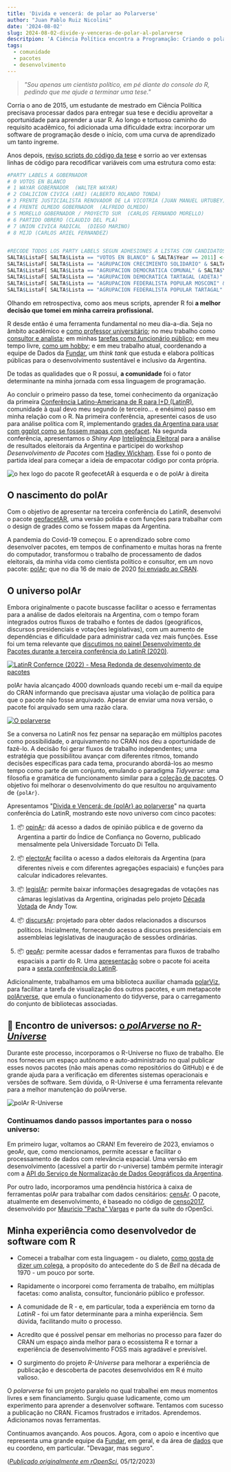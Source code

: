 ```yaml
---
title: 'Divida e vencerá: de polar ao Polarverse'
author: "Juan Pablo Ruiz Nicolini"
date: '2024-08-02'
slug: 2024-08-02-divide-y-venceras-de-polar-al-polarverse
descritpion: 'A Ciência Política encontra a Programação: Criando o polarverse com R e a Influência da LatinR'
tags: 
  - comunidade
  - pacotes
  - desenvolvimento
---
```


> *"Sou apenas um cientista político, em pé diante do console do R, pedindo que me ajude a terminar uma tese."*

Corria o ano de 2015, um estudante de mestrado em Ciência Política precisava processar dados para entregar sua tese e decidiu aproveitar a oportunidade para aprender a usar R. Ao longo e tortuoso caminho do requisito acadêmico, foi adicionada uma dificuldade extra: incorporar um software de programação desde o início, com uma curva de aprendizado um tanto íngreme.

Anos depois, [reviso scripts do código da tese](https://github.com/TuQmano/evoteSALTA_UTDT) e sorrio ao ver extensas linhas de código para recodificar variáveis com uma estrutura como esta:

``` r
#PARTY LABELS A GOBERNADOR
# 0 VOTOS EN BLANCO
# 1 WAYAR GOBERNADOR  (WALTER WAYAR)
# 2 COALICION CIVICA (ARI) (ALBERTO ROLANDO TONDA)
# 3 FRENTE JUSTICIALISTA RENOVADOR DE LA VICOTRIA (JUAN MANUEL URTUBEY)
# 4 FRENTE OLMEDO GOBERNADOR  (ALFREDO OLMEDO)
# 5 MORELLO GOBERNADOR / PROYECTO SUR  (CARLOS FERNANDO MORELLO)
# 6 PARTIDO OBRERO (CLAUDIO DEL PLA)
# 7 UNION CIVICA RADICAL  (DIEGO MARINO)
# 8 MIJD (CARLOS ARIEL FERNANDEZ)


#RECODE TODOS LOS PARTY LABELS SEGUN ADHESIONES A LISTAS CON CANDIDATOS A GOBERNADOR
SALTA$ListaF[ SALTA$Lista == "VOTOS EN BLANCO" & SALTA$Year == 2011] <-9999
SALTA$ListaF[ SALTA$Lista == "AGRUPACION CRECIMIENTO SOLIDARIO" & SALTA$Year == 2011] <-3
SALTA$ListaF[ SALTA$Lista == "AGRUPACION DEMOCRATICA COMUNAL" & SALTA$Year == 2011] <-3
SALTA$ListaF[ SALTA$Lista == "AGRUPACION DEMOCRATICA TARTAGAL (ADETA)" & SALTA$Year == 2011] <-3
SALTA$ListaF[ SALTA$Lista == "AGRUPACION FEDERALISTA POPULAR MOSCONI" & SALTA$Year == 2011] <-1
SALTA$ListaF[ SALTA$Lista == "AGRUPACION FEDERALISTA POPULAR TARTAGAL" & SALTA$Year == 2011] <-3
```

Olhando em retrospectiva, como aos meus scripts, aprender R foi **a melhor decisão que tomei em minha carreira profissional.**

R desde então é uma ferramenta fundamental no meu dia-a-dia. Seja no âmbito acadêmico e [como professor universitário](https://tuqmano.github.io/geo_utdt/); no meu trabalho como [consultor e analista](https://twitter.com/menta_arg); em minhas [tarefas como funcionário público](https://ropensci.org/es/blog/2022/11/23/r-universe-stars-1-es/); em meu tempo livre, [como um hobby](https://twitter.com/TuQmano/status/1426882408574595072); e em meu trabalho atual, coordenando a equipe de Dados da [Fundar](https://fund.ar/), um *think tank* que estuda e elabora políticas públicas para o desenvolvimento sustentável e inclusivo da Argentina.

De todas as qualidades que o R possui, **a comunidade** foi o fator determinante na minha jornada com essa linguagem de programação.


Ao concluir o primeiro passo da tese, tomei conhecimento da organização da primeira [Conferência Latino-Americana de R para I+D (LatinR)](https://latinr.org/), comunidade à qual devo meu segundo (e terceiro... e enésimo) passo em minha relação com o R. Na primeira conferência, apresentei casos de uso para análise política com R, implementando [grades da Argentina para usar com ggplot como se fossem mapas com geofacet](https://www.researchgate.net/publication/327382101_Geofaceting_Argentina_LatinR_2018). Na segunda conferência, apresentamos o *Shiny App* [Inteligência Eleitoral](http://inteligenciaelectoral.mentacomunicacion.com.ar/) para a análise de resultados eleitorais da Argentina e participei do workshop *Desenvolvimento de Pacotes* com [Hadley Wickham](https://hadley.nz/). Esse foi o ponto de partida ideal para começar a ideia de empacotar código por conta própria.

![o hex logo do pacote R geofecetAR à esquerda e o de polAr à direita](/img/posts/hex_joint.png)

##  O nascimento do polAr


Com o objetivo de apresentar na terceira conferência do LatinR, desenvolvi o pacote [geofacetAR](https://electorarg.github.io/geofaceteAR/), uma versão polida e com funções para trabalhar com o design de grades como se fossem mapas da Argentina.


A pandemia do Covid-19 começou. E o aprendizado sobre como desenvolver pacotes, em tempos de confinamento e muitas horas na frente do computador, transformou o trabalho de processamento de dados eleitorais, da minha vida como cientista político e consultor, em um novo pacote: [polAr](https://github.com/electorArg/polAr); que no dia 16 de maio de 2020 [foi enviado ao CRAN](https://twitter.com/CRANberriesFeed/status/1261597845808975872).

## O universo polAr

Embora originalmente o pacote buscasse facilitar o acesso e ferramentas para a análise de dados eleitorais na Argentina, com o tempo foram integrados outros fluxos de trabalho e fontes de dados (geográficos, discursos presidenciais e votações legislativas), com um aumento de dependências e dificuldade para administrar cada vez mais funções. Esse foi um tema relevante que [discutimos no painel Desenvolvimento de Pacotes durante a terceira conferência do LatinR (2020)](https://www.youtube.com/watch?v=UYvSv8StDa8&t=10872s).

[![LatinR Confernce (2022) - Mesa Redonda de desenvolvimento de pacotes](/img/posts/latinr-rpkg.png)](https://www.youtube.com/watch?v=UYvSv8StDa8&t=10872s)

polAr havia alcançado 4000 downloads quando recebi um e-mail da equipe do CRAN informando que precisava ajustar uma violação de política para que o pacote não fosse arquivado. Apesar de enviar uma nova versão, o pacote foi arquivado sem uma razão clara.

[![O polarverse](/img/posts/polarverse.png)](https://github.com/politicaargentina/polarverse)

Se a conversa no LatinR nos fez pensar na separação em múltiplos pacotes como possibilidade, o arquivamento no CRAN nos deu a oportunidade de fazê-lo. A decisão foi gerar fluxos de trabalho independentes; uma estratégia que possibilitou avançar com diferentes ritmos, tomando decisões específicas para cada tema, procurando abordá-los ao mesmo tempo como parte de um conjunto, emulando o paradigma *Tidyverse*: uma filosofia e gramática de funcionamento similar para a [coleção de pacotes](https://tuqmano.ar/2021/06/05/de-polar-al-polarverse/). O objetivo foi melhorar o desenvolvimento do que resultou no arquivamento de `{polAr}`.


Apresentamos "[Divida e Vencerá: de {polAr} ao polarverse](https://github.com/TuQmano/latinr2021/blob/master/divide_reinaras/divide_reinaras.pdf)" na quarta conferência do LatinR, mostrando este novo universo com cinco pacotes:

1.  📦 [opinAr](https://politicaargentina.r-universe.dev/opinAr): dá acesso a dados de opinião pública e de governo da Argentina a partir do Índice de Confiança no Governo, publicado mensalmente pela Universidade Torcuato Di Tella.

2.  📦 [electorAr](https://politicaargentina.r-universe.dev/electorAr) facilita o acesso a dados eleitorais da Argentina (para diferentes níveis e com diferentes agregações espaciais) e funções para calcular indicadores relevantes.

3.  📦 [legislAr](https://politicaargentina.r-universe.dev/legislAr): permite baixar informações desagregadas de votações nas câmaras legislativas da Argentina, originadas pelo projeto [Década Votada](https://andytow.com/scripts/disciplina/index-d.html) de Andy Tow.

4.  📦 [discursAr](https://politicaargentina.r-universe.dev/discursAr): projetado para obter dados relacionados a discursos políticos. Inicialmente, fornecendo acesso a discursos presidenciais em assembleias legislativas de inauguração de sessões ordinárias.

5.  📦 [geoAr](https://politicaargentina.r-universe.dev/geoAr): permite acessar dados e ferramentas para fluxos de trabalho espaciais a partir do R. Uma [apresentação](https://github.com/TuQmano/latinr2023/blob/main/geoAr/geoAr.pdf) sobre o pacote foi aceita para a [sexta conferência do LatinR](https://latinr.org/).

Adicionalmente, trabalhamos em uma biblioteca auxiliar chamada [polarViz](https://politicaargentina.r-universe.dev/polArViz), para facilitar a tarefa de visualização dos outros pacotes, e um metapacote [polArverse](https://politicaargentina.r-universe.dev/polArverse), que emula o funcionamento do tidyverse, para o carregamento do conjunto de bibliotecas associadas.

## 🌠  Encontro de universos: [o *polArverse* no *R-Universe*](https://politicaargentina.r-universe.dev/builds)

Durante este processo, incorporamos o R-Universe no fluxo de trabalho. Ele nos forneceu um espaço autônomo e auto-administrado no qual publicar esses novos pacotes (não mais apenas como repositórios do GitHub) e é de grande ajuda para a verificação em diferentes sistemas operacionais e versões de software. Sem dúvida, o R-Universe é uma ferramenta relevante para a melhor manutenção do polArverse.

![polAr R-Universe](/img/posts/politicaargentina-r-universe.png)

### Continuamos dando passos importantes para o nosso universo:

Em primeiro lugar, voltamos ao CRAN! Em fevereiro de 2023, enviamos o geoAr, que, como mencionamos, permite acessar e facilitar o processamento de dados com relevância espacial. Uma versão em desenvolvimento (acessível a partir do r-universe) também permite interagir com a [API do Serviço de Normalização de Dados Geográficos da Argentina](https://georef-ar-api.readthedocs.io/es/latest/).

Por outro lado, incorporamos uma pendência histórica à caixa de ferramentas polAr para trabalhar com dados censitários: [censAr](https://github.com/PoliticaArgentina/censAr). O pacote, atualmente em desenvolvimento, é baseado no código de [censo2017](https://docs.ropensci.org/censo2017/), desenvolvido por [Mauricio "Pacha" Vargas](https://ropensci.org/author/pach%C3%A1-aka-mauricio-vargas-sep%C3%BAlveda/) e parte da suíte do rOpenSci.


## Minha experiência como desenvolvedor de software com R


-   Comecei a trabalhar com esta linguagem - ou dialeto, [como gosta de dizer um colega](https://tuqmano.github.io/CienciaDeDatosCiPol/clases/clase1.html#12), a propósito do antecedente do S de *Bell* na década de 1970 - um pouco por sorte.

-   Rapidamente o incorporei como ferramenta de trabalho, em múltiplas facetas: como analista, consultor, funcionário público e professor.

-   A comunidade de R - e, em particular, toda a experiência em torno da *LatinR* - foi um fator determinante para a minha experiência. Sem dúvida, facilitando muito o processo.

-   Acredito que é possível pensar em melhorias no processo para fazer do CRAN um espaço ainda melhor para o ecossistema R e tornar a experiência de desenvolvimento FOSS mais agradável e previsível.

-   O surgimento do projeto *R-Universe* para melhorar a experiência de publicação e descoberta de pacotes desenvolvidos em R é muito valioso.

O *polarverse* foi um projeto paralelo no qual trabalhei em meus momentos livres e sem financiamento. Surgiu quase ludicamente, como um experimento para aprender a desenvolver software. Tentamos com sucesso a publicação no CRAN. Ficamos frustrados e irritados. Aprendemos. Adicionamos novas ferramentas.

Continuamos avançando. Aos poucos. Agora, com o apoio e incentivo que representa uma grande equipe da [Fundar](https://fund.ar/), em geral, e da área de [dados](https://fund.ar/area/datos/) que eu coordeno, em particular. "Devagar, mas seguro".

([*Publicado originalmente em rOpenSci*](https://ropensci.org/es/blog/2023/12/05/2023-12-05-divide-y-venceras-de-polar-al-polarverse/), 05/12/2023)